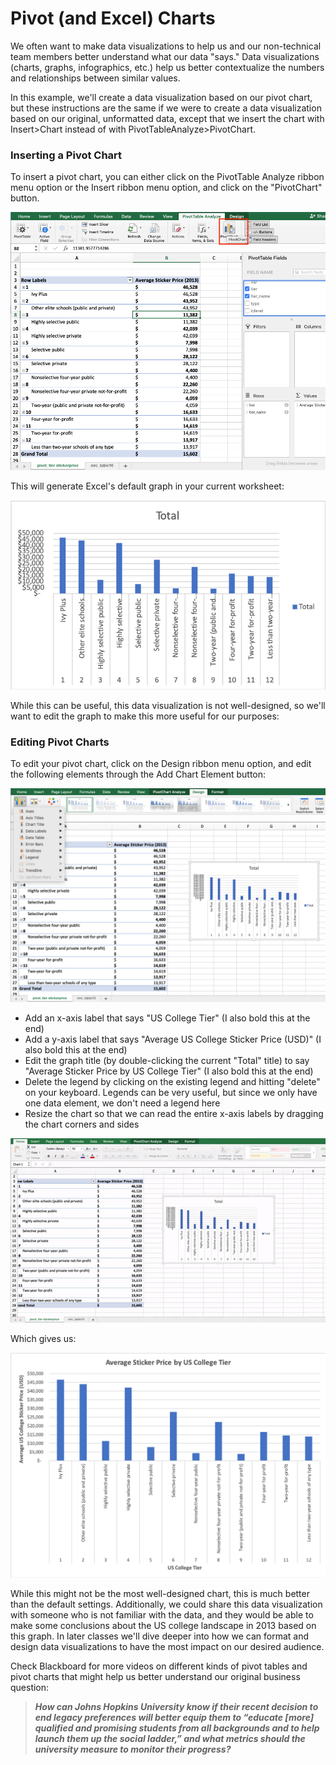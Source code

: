 # Pivot \(and Excel\) Charts

We often want to make data visualizations to help us and our non-technical team members better understand what our data "says." Data visualizations \(charts, graphs, infographics, etc.\) help us better contextualize the numbers and relationships between similar values.

In this example, we'll create a data visualization based on our pivot chart, but these instructions are the same if we were to create a data visualization based on our original, unformatted data, except that we insert the chart with Insert&gt;Chart instead of with PivotTableAnalyze&gt;PivotChart.

### Inserting a Pivot Chart

To insert a pivot chart, you can either click on the PivotTable Analyze ribbon menu option or the Insert ribbon menu option, and click on the "PivotChart" button.

![](.gitbook/assets/screen-shot-2020-08-31-at-2.41.39-pm.png)

This will generate Excel's default graph in your current worksheet:

![](.gitbook/assets/default-graph.png)

While this can be useful, this data visualization is not well-designed, so we'll want to edit the graph to make this more useful for our purposes:

### Editing Pivot Charts

To edit your pivot chart, click on the Design ribbon menu option, and edit the following elements through the Add Chart Element button:

![](.gitbook/assets/screen-shot-2020-08-31-at-2.45.49-pm.png)

* Add an x-axis label that says "US College Tier" \(I also bold this at the end\)
* Add a y-axis label that says "Average US College Sticker Price \(USD\)" \(I also bold this at the end\)
* Edit the graph title \(by double-clicking the current "Total" title\) to say "Average Sticker Price by US College Tier" \(I also bold this at the end\)
* Delete the legend by clicking on the existing legend and hitting "delete" on your keyboard. Legends can be very useful, but since we only have one data element, we don't need a legend here
* Resize the chart so that we can read the entire x-axis labels by dragging the chart corners and sides

![](.gitbook/assets/chart-format.gif)

Which gives us:

![](.gitbook/assets/final-chart.png)

While this might not be the most well-designed chart, this is much better than the default settings. Additionally, we could share this data visualization with someone who is not familiar with the data, and they would be able to make some conclusions about the US college landscape in 2013 based on this graph. In later classes we'll dive deeper into how we can format and design data visualizations to have the most impact on our desired audience.

Check Blackboard for more videos on different kinds of pivot tables and pivot charts that might help us better understand our original business question: 

> _**How can Johns Hopkins University know if their recent decision to end legacy preferences will better equip them to “educate \[more\] qualified and promising students from all backgrounds and to help launch them up the social ladder,” and what metrics should the university measure to monitor their progress?**_

